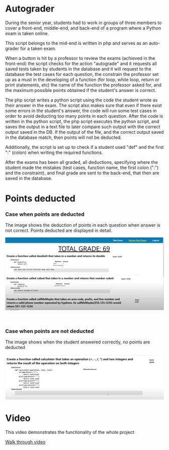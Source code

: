 # Autograder
During the senior year, students had to work in groups of three members to cover a
front-end, middle-end, and back-end of a program where a Python exam
is taken online. 
 
This script belongs to the mid-end is written in php and serves as an auto-grader for a taken exam.

When a button is hit by a professor to review the exams (achieved in the front-end) the script checks for the action 
"autograde" and it requests all saved tests taken by students in the database and it will request to the database the 
test cases for each question, the constrain the professor set up as a must in the developing of a function (for loop, 
while loop, return or print statements, etc) the name of the function the professor asked for, and the maximum possible
points obtained if the student's answer is correct.

The php script writes a python script using the code the student wrote as their answer in the exam. The script also makes 
sure that even if there exist some errors in the student's answer, the code will run some test cases in order to 
avoid deducting too many points in each question. After the code is written in the python script, the php script
executes the python script, and saves the output in a text file to later compare such output with the correct output 
saved in the DB. If the output of the file, and the correct output saved in the database match, then points will not be 
deducted.

Additionally, the script is set up to check if a student used "def" and the first ":" (colon) when writing the required
functions.

After the exams has been all graded, all deductions, specifying where the student made the 
mistakes (test cases, function name, the first colon (":") and the constraint), and final grade are sent to the back-end,
that then are saved in the database.

# Points deducted
### Case when points are deducted
The image shows the deduction of points in each question when answer is not correct. Points deducted are displayed 
in detail.

![Points Deducted](./imgCapture1.png)

<br>

### Case when points are not deducted
The image shows when the student answered correctly, no points are deducted

![Points Not Deducted](./imgCapture2.png)

# Video 
This video demonstrates the functionality of the whole project


<a href="https://youtu.be/y10WYicZYo8" target="_blank" rel="noopener">Walk through video</a>